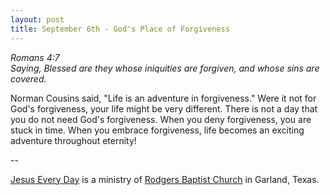 ```yaml
---
layout: post
title: September 6th - God's Place of Forgiveness
---
```


_Romans 4:7  
Saying, Blessed are they whose iniquities are forgiven, and whose
sins are covered._

Norman Cousins said, "Life is an adventure in forgiveness." Were it
not for God's forgiveness, your life might be very different. There is
not a day that you do not need God's forgiveness. When you deny
forgiveness, you are stuck in time. When you embrace forgiveness,
life becomes an exciting adventure throughout eternity!

 --

<a href=http://jesuseveryday.net>Jesus Every Day</a> is a ministry of <a href=http://rodgersbaptist.net>Rodgers Baptist Church</a> in Garland, Texas.
